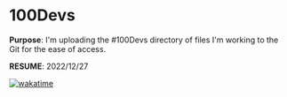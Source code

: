 # 100Devs

**Purpose**: I'm uploading the #100Devs directory of files I'm working to the Git for the ease of access.

**RESUME**: 2022/12/27

[![wakatime](https://wakatime.com/badge/github/AnazThaj/100Devs.svg)](https://wakatime.com/badge/github/AnazThaj/100Devs)
